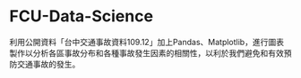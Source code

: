 # FCU-Data-Science
利用公開資料「台中交通事故資料109.12」加上Pandas、Matplotlib，進行圖表製作以分析各區事故分布和各種事故發生因素的相關性，以利於我們避免和有效預防交通事故的發生。
